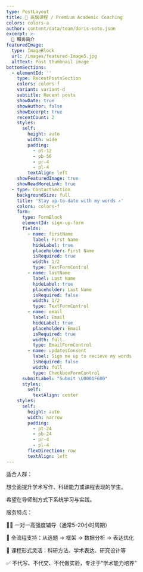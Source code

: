 ```yaml
---
type: PostLayout
title: 💎 高端课程 / Premium Academic Coaching
colors: colors-a
author: content/data/team/doris-soto.json
excerpt: >-
  📘 服务简介
featuredImage:
  type: ImageBlock
  url: /images/featured-Image5.jpg
  altText: Post thumbnail image
bottomSections:
  - elementId: ''
    type: RecentPostsSection
    colors: colors-f
    variant: variant-d
    subtitle: Recent posts
    showDate: true
    showAuthor: false
    showExcerpt: true
    recentCount: 2
    styles:
      self:
        height: auto
        width: wide
        padding:
          - pt-12
          - pb-56
          - pr-4
          - pl-4
        textAlign: left
    showFeaturedImage: true
    showReadMoreLink: true
  - type: ContactSection
    backgroundSize: full
    title: 'Stay up-to-date with my words ✍️'
    colors: colors-f
    form:
      type: FormBlock
      elementId: sign-up-form
      fields:
        - name: firstName
          label: First Name
          hideLabel: true
          placeholder: First Name
          isRequired: true
          width: 1/2
          type: TextFormControl
        - name: lastName
          label: Last Name
          hideLabel: true
          placeholder: Last Name
          isRequired: false
          width: 1/2
          type: TextFormControl
        - name: email
          label: Email
          hideLabel: true
          placeholder: Email
          isRequired: true
          width: full
          type: EmailFormControl
        - name: updatesConsent
          label: Sign me up to recieve my words
          isRequired: false
          width: full
          type: CheckboxFormControl
      submitLabel: "Submit \U0001F680"
      styles:
        self:
          textAlign: center
    styles:
      self:
        height: auto
        width: narrow
        padding:
          - pt-24
          - pb-24
          - pr-4
          - pl-4
        flexDirection: row
        textAlign: left
---
```


适合人群：

想全面提升学术写作、科研能力或课程表现的学生。

希望在导师制方式下系统学习与实践。

服务特点：

👨‍🏫 一对一高强度辅导（通常5–20小时周期）

🧭 全流程支持：从选题 → 框架 → 数据分析 → 表达优化

📘 课程形式灵活：科研方法、学术表达、研究设计等

✅ 不代写、不代交、不代做实验，专注于“学术能力培养”


